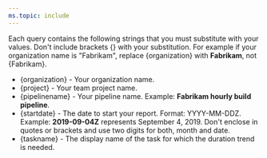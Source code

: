 ```yaml
---
ms.topic: include
---
```


Each query contains the following strings that you must substitute with your values. Don't include brackets {} with your substitution. For example if your organization name is "Fabrikam", replace {organization} with **Fabrikam**, not {Fabrikam}.
 
- {organization} - Your organization name.
- {project} - Your team project name.
- {pipelinename} - Your pipeline name. Example: **Fabrikam hourly build pipeline**. 
- {startdate} - The date to start your report. Format: YYYY-MM-DDZ. Example: **2019-09-04Z** represents September 4, 2019. Don't enclose in quotes or brackets and use two digits for both, month and date.
- {taskname} - The display name of the task for which the duration trend is needed.
